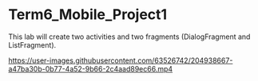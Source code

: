 # Term6_Mobile_Project1
This lab will create two activities and two fragments (DialogFragment and ListFragment).


https://user-images.githubusercontent.com/63526742/204938667-a47ba30b-0b77-4a52-9b66-2c4aad89ec66.mp4

